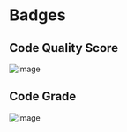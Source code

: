 # Badges

## Code Quality Score

![image](https://user-images.githubusercontent.com/46954351/153614181-b5fc721b-0bd1-4971-a42a-8044ccc13549.png)


## Code Grade

![image](https://user-images.githubusercontent.com/46954351/153614416-b21f7d6f-77fd-4c93-95a2-fccb04d21995.png)
 
 
